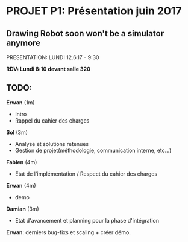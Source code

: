 # PROJET P1: Présentation juin 2017

## Drawing Robot soon won't be a simulator anymore


PRESENTATION: LUNDI 12.6.17 - 9:30

**RDV: Lundi 8:10 devant salle 320**

## TODO:


**Erwan** (1m)
* Intro
* Rappel du cahier des charges

**Sol** (3m)
* Analyse et solutions retenues
* Gestion de projet(méthodologie, communication interne, etc...)

**Fabien** (4m)
* Etat de l'implémentation / Respect du cahier des charges

**Erwan** (4m)
* demo

**Damian** (3m)
* Etat d'avancement et planning pour la phase d'intégration


**Erwan**: derniers bug-fixs et scaling + créer démo.


























<!--
### Algorithmes utilisés

* bressenham  
    * [Algorithme de tracé de segment de Bresenham](https://fr.wikipedia.org/wiki/Algorithme_de_trac%C3%A9_de_segment_de_Bresenham)
* dijkstra
    > ok
* intersection des cercles 
    > ok
    * [dermine where two circles intersect](http://csharphelper.com/blog/2014/09/determine-where-two-circles-intersect-in-c/)
* sortbydistance:


sortByDistance
```c#
private List<PixelPointF> SortByDistance(List<PixelPointF> lst)
{
    List<PixelPointF> output = new List<PixelPointF>();
    output.Add(lst[NearestPoint(new PixelPointF(new PointF(0, 0), false), lst)]);
    lst.Remove(output[0]);
    int x = 0;
    for (int i = 0; i < lst.Count + x; i++)
    {
        output.Add(lst[NearestPoint(output[output.Count - 1], lst)]);
        lst.Remove(output[output.Count - 1]);
        x++;

        progressBarProcessing.Maximum = lst.Count() + x + 1;
        progressBarProcessing.Value = x;

        Application.DoEvents();
    }
    return output;
}
}
```

     
nearestPoint
```c#
private int NearestPoint(PixelPointF srcPt, List<PixelPointF> lookIn)
{
    KeyValuePair<double, int> smallestDistance = new KeyValuePair<double, int>();
    for (int i = 0; i < lookIn.Count; i++)
    {
        double distance = Math.Sqrt(Math.Pow(srcPt.Coordinates.X - lookIn[i].Coordinates.X, 2) + 
                            Math.Pow(srcPt.Coordinates.Y - lookIn[i].Coordinates.Y, 2));
        if (i == 0)
        {
            smallestDistance = new KeyValuePair<double, int>(distance, i);
        }
        else
        {
            if (distance < smallestDistance.Key)
            {
                smallestDistance = new KeyValuePair<double, int>(distance, i);
            }
        }
    }
    return smallestDistance.Value;
}
```



Circle intersection
```c#
private int FindCircleCircleIntersections(float cx0, float cy0, float radius0, float cx1, float cy1, float radius1, out PointF intersection1, out PointF intersection2)
{
    // Find the distance between the centers.
    float dx = cx0 - cx1;
    float dy = cy0 - cy1;
    double dist = Math.Sqrt(dx * dx + dy * dy);

    // See how many solutions there are.
    if (dist > radius0 + radius1)
    {
        // No solutions, the circles are too far apart.
        intersection1 = new PointF(float.NaN, float.NaN);
        intersection2 = new PointF(float.NaN, float.NaN);
        return 0;
    }
    else if (dist < Math.Abs(radius0 - radius1))
    {
        // No solutions, one circle contains the other.
        intersection1 = new PointF(float.NaN, float.NaN);
        intersection2 = new PointF(float.NaN, float.NaN);
        return 0;
    }
    else if ((dist == 0) && (radius0 == radius1))
    {
        // No solutions, the circles coincide.
        intersection1 = new PointF(float.NaN, float.NaN);
        intersection2 = new PointF(float.NaN, float.NaN);
        return 0;
    }
    else
    {
        // Find a and h.
        double a = (radius0 * radius0 - radius1 * radius1 + dist * dist) / (2 * dist);
        double h = Math.Sqrt(radius0 * radius0 - a * a);

        // Find P2.
        double cx2 = cx0 + a * (cx1 - cx0) / dist;
        double cy2 = cy0 + a * (cy1 - cy0) / dist;

        // Get the points P3.
        intersection1 = new PointF(
            (float)(cx2 + h * (cy1 - cy0) / dist),
            (float)(cy2 - h * (cx1 - cx0) / dist));
        intersection2 = new PointF(
            (float)(cx2 - h * (cy1 - cy0) / dist),
            (float)(cy2 + h * (cx1 - cx0) / dist));

        // See if we have 1 or 2 solutions.
        if (dist == radius0 + radius1) return 1;
        return 2;
    }
}
```-->